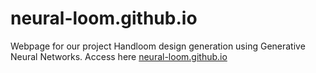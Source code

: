 # neural-loom.github.io  

Webpage for our project Handloom design generation using Generative Neural Networks. Access here [neural-loom.github.io](https://neural-loom.github.io])
